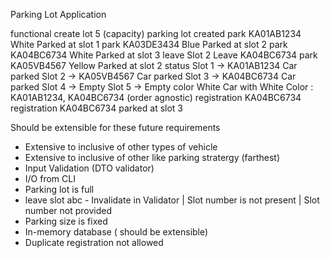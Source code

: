 Parking Lot Application

functional
create lot 5 (capacity)
    parking lot created
park KA01AB1234 White
    Parked at slot 1
park KA03DE3434 Blue
    Parked at slot 2
park KA04BC6734 White
    Parked at slot 3
leave Slot 2
    Leave KA04BC6734
park KA05VB4567 Yellow
    Parked at slot 2
status
     Slot 1 -> KA01AB1234 Car parked
     Slot 2 -> KA05VB4567 Car parked
     Slot 3 -> KA04BC6734 Car parked
     Slot 4 -> Empty
     Slot 5 -> Empty
color White
    Car with White Color : KA01AB1234, KA04BC6734 (order agnostic)
registration KA04BC6734
    registration KA04BC6734 parked at slot 3

Should be extensible for these future requirements

* Extensive to inclusive of other types of vehicle
* Extensive to inclusive of other like parking stratergy (farthest)
* Input Validation (DTO validator)
* I/O from CLI
* Parking lot is full
* leave slot abc - Invalidate in Validator | Slot number is not present | Slot number not provided
* Parking size is fixed
* In-memory database ( should be extensible)
* Duplicate registration not allowed



